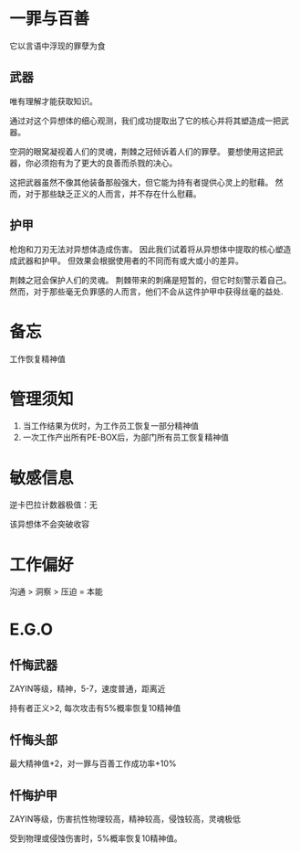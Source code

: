 # 一罪与百善
它以言语中浮现的罪孽为食

## 武器
唯有理解才能获取知识。

通过对这个异想体的细心观测，我们成功提取出了它的核心并将其塑造成一把武器。

空洞的眼窝凝视着人们的灵魂，荆棘之冠倾诉着人们的罪孽。
要想使用这把武器，你必须抱有为了更大的良善而杀戮的决心。

这把武器虽然不像其他装备那般强大，但它能为持有者提供心灵上的慰藉。
然而，对于那些缺乏正义的人而言，并不存在什么慰藉。

## 护甲
枪炮和刀刃无法对异想体造成伤害。
因此我们试着将从异想体中提取的核心塑造成武器和护甲。
但效果会根据使用者的不同而有或大或小的差异。

荆棘之冠会保护人们的灵魂。
荆棘带来的刺痛是短暂的，但它时刻警示着自己。
然而，对于那些毫无负罪感的人而言，他们不会从这件护甲中获得丝毫的益处.

# 备忘
工作恢复精神值

# 管理须知
1. 当工作结果为优时，为工作员工恢复一部分精神值
2. 一次工作产出所有PE-BOX后，为部门所有员工恢复精神值

# 敏感信息
逆卡巴拉计数器极值：无

该异想体不会突破收容

# 工作偏好
沟通 > 洞察 > 压迫 = 本能

# E.G.O
## 忏悔武器
ZAYIN等级，精神，5-7，速度普通，距离近

持有者正义>2, 每次攻击有5%概率恢复10精神值

## 忏悔头部
最大精神值+2，对一罪与百善工作成功率+10%

## 忏悔护甲
ZAYIN等级，伤害抗性物理较高，精神较高，侵蚀较高，灵魂极低

受到物理或侵蚀伤害时，5%概率恢复10精神值。